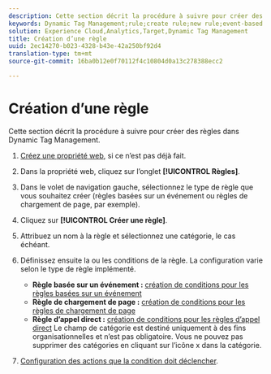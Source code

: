 ```yaml
---
description: Cette section décrit la procédure à suivre pour créer des règles dans Dynamic Tag Management.
keywords: Dynamic Tag Management;rule;create rule;new rule;event-based rule;page load rule;direct call rule
solution: Experience Cloud,Analytics,Target,Dynamic Tag Management
title: Création d’une règle
uuid: 2ec14270-b023-4328-b43e-42a250bf92d4
translation-type: tm+mt
source-git-commit: 16ba0b12e0f70112f4c10804d0a13c278388ecc2

---
```



# Création d’une règle

Cette section décrit la procédure à suivre pour créer des règles dans Dynamic Tag Management.

1. [Créez une propriété web](/help/implement/c-implement-with-dtm/t-create-web-property.md), si ce n’est pas déjà fait.
1. Dans la propriété web, cliquez sur l’onglet **[!UICONTROL Règles]**.
1. Dans le volet de navigation gauche, sélectionnez le type de règle que vous souhaitez créer (règles basées sur un événement ou règles de chargement de page, par exemple).
1. Cliquez sur **[!UICONTROL Créer une règle]**.
1. Attribuez un nom à la règle et sélectionnez une catégorie, le cas échéant.
1. Définissez ensuite la ou les conditions de la règle. La configuration varie selon le type de règle implémenté.

   * **Règle basée sur un événement :** [création de conditions pour les règles basées sur un événement](/help/implement/c-implement-with-dtm/c-rules/t-rules-event-conditions.md)
   * **Règle de chargement de page :** [création de conditions pour les règles de chargement de page](/help/implement/c-implement-with-dtm/c-rules/t-rules-page-conditions.md)
   * **Règle d’appel direct :** [création de conditions pour les règles d’appel direct](/help/implement/c-implement-with-dtm/c-rules/t-rules-direct-conditions.md)
   Le champ de catégorie est destiné uniquement à des fins organisationnelles et n’est pas obligatoire. Vous ne pouvez pas supprimer des catégories en cliquant sur l’icône x dans la catégorie.
1. [Configuration des actions que la condition doit déclencher](/help/implement/c-implement-with-dtm/c-rules/t-rules-actions.md).
